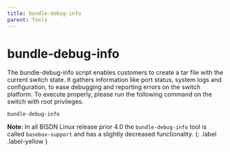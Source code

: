 ```yaml
---
title: bundle-debug-info
parent: Tools
---
```


# bundle-debug-info

The bundle-debug-info script enables customers to create a tar file with the current switch state. It gathers information like port status, system logs and configuration, to ease debugging and reporting errors on the switch platform. To execute properly, please run the following command on the switch with root privileges.

```
bundle-debug-info
```

**Note**: In all BISDN Linux release prior 4.0 the `bundle-debug-info` tool is called `basebox-support` and has a slightly decreased functionality.
{: .label .label-yellow }
